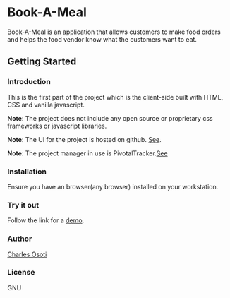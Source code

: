 # Book-A-Meal

Book-A-Meal is an application that allows customers to make food orders and helps the food vendor know what the customers want to eat.

## Getting Started

### Introduction

This is the first part of the project which is the client-side built with HTML, CSS and vanilla javascript.

**Note**: The project does not include any open source or proprietary css frameworks or javascript libraries.

**Note**: The UI for the project is hosted on github. [See](https://coosoti.github.io/Osoti-Small/).

**Note**: The project manager in use is PivotalTracker.[See](https://www.pivotaltracker.com/n/projects/2165720)

### Installation

Ensure you have an browser(any browser) installed on your workstation.

### Try it out

Follow the link for a [demo](https://coosoti.github.io/Osoti-Small/).

### Author

[Charles Osoti](https://github.com/coosoti)

### License

GNU
